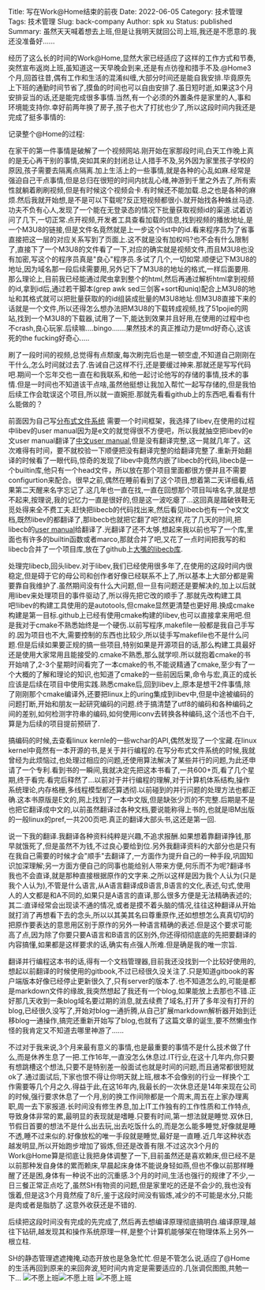 Title: 写在Work@Home结束的前夜
Date: 2022-06-05
Category: 技术管理
Tags: 技术管理
Slug: back-company
Author: spk xu
Status: published
Summary: 虽然天天喊着想去上班,但是让我明天就回公司上班,我还是不愿意的.我还没准备好......

经历了这么长的时间的Work@Home,显然大家已经适应了这样的工作方式和节奏,突然宣布返岗上班,虽知道这一天早晚会到来,还是有点彷徨和措手不及.@Home3个月,回首往昔,偶有工作和生活的混淆纠缠,大部分时间还是能自我安排.毕竟原先上下班的通勤时间节省了,摸鱼的时间也可以自由安排了.虽日短时逝,如果这3个月安排妥当的话,还是能完成很多事情.当然,有一个必须的外置条件是家里的人,事和环境能支持你.幸好前两年换了房子,孩子也大了打扰也少了,所以这段时间内我还是完成了挺多事情的:

记录整个@Home的过程:

在家干的第一件事情是破解了一个视频网站.刚开始在家那段时间,白天工作晚上真的是无心再干别的事情,突如其来的封闭总让人措手不及,另外因为家里孩子学校的原因,孩子需要去隔离点隔离.加上生活上的一些事情,就是各种的心乱如麻.经常是强迫自己干点事情,但是总归在很短的时间内扰乱心绪,神游到千里之外去了,所有索性就躺着刷刷视频,但是有时候这个视频会卡.有时候还不能加载.总之也是各种的麻烦.然后我就开始想,是不是可以下载呢?反正短视频都很小.就开始找各种蛛丝马迹.功夫不负有心人,发现了一个能在无登录态的情况下批量获取视频id的渠道.试着访问了几下,一切正常.点开视频,开发者工具查看加载的信息,找到视频的播放地址,是一个M3U8的链接,但是文件名竟然就是上一步这个list中的id.看来程序员为了省事直接把这一层的对应关系写到了页面上.这不就是没有加权吗?也不会有什么限制了,直接下了一个M3U8的文件看了一下,对应的确实就是视频文件,而且M3U8也没有加密,写这个的程序员真是"良心"程序员.多试了几个,一切如常.顺便记下M3U8的地址,因为域名那一段后续需要用,另外记下了M3U8的地址的格式,一样后面要用.那么理论上,目前我已经能通过爬虫拿到整个的html,然后再通过解析html拿到视频的id,拿到id后,通过若干脚本(grep awk  sed三剑客+sort和uniq)配合上M3U8的地址和其格式就可以把批量获取的的id组装成批量的M3U8地址.但M3U8直接下来的话就是一个文件,所以还得怎么想办法把M3U8的下载转成视频,找了51pojie的网站,找到一个M3U8的下载器,试用了一下,能达到效果并且好用,在使用的过程中也不crash,良心玩家.后续嘛....bingo.......果然技术的真正推动力是tmd好奇心,这该死的the fucking好奇心.....

刷了一段时间的视频,总觉得有点颓废,每次刷完后也是一顿空虚,不知道自己刚刚在干什么,怎么时间就过去了.告诫自己这样不行,还是要缓过神来.那就还是写写代码吧.期间一个忘年交也一直在和我联系,和他一起讨论他写的存储的事情,技术的事情.但是一时间也不知道该干点啥,虽然他挺想让我加入帮忙一起写存储的,但是我怕后续工作会耽误这个项目,所以就一直婉拒.那就先看看github上的东西吧,看看有什么能做的？

前面因为自己写[分布式文件系统]({filename}../../2015/dfs/2015-09-24-DFS.md "91geek.com->DFS") 需要一个时间框架，我选择了libev,在使用的过程中libev的user manual因为是e文的就觉得很不方便吧，所以我就抽空把libev的e文user manual翻译了[中文user manual]({filename}../../2017/libev-manual-zh-cn/2017-05-29-libev-manual-zh-cn.md "94geek.com->libev user manuel"),但是没有翻译完整,这一晃就几年了。这次难得有时间，要不就校验一下顺便把没有翻译完整的给翻译完整了.重新开始翻译的时候看了一眼代码,惊奇的发现了libev中竟然内嵌了libecb的代码,libecb是一个builtin库,他只有一个head文件，所以放在那个项目里面都很方便并且不需要configurtion来配合。很早之前,偶然在睡前看到了这个项目,想着第二天详细看,结果第二天醒来名字忘记了.这几年也一直在找,一直在回想那个项目叫啥名字,就是想不起来,按理说,我的记忆力一直是很好的,但是这一波吃瘪了...这回真是踏破铁鞋无觅处得来全不费工夫.赶快把libecb的代码找出来,然后看见libecb也有一个e文文档,既然libev的都翻译了,那libecb也就把它翻了吧?就这样,花了几天的时间,把libecb的[user manual]({filename}../libecb-zhcn/libecb-zhcn.md "94geek.com->libecb user manual")给翻译了.光翻译了还不太够,想起来我以前也写了一个库,里面也有许多的builtin函数或者marco,那就合并了吧,又花了一点时间把我写的和libecb合并了一个项目库,放在了github上[大嘴的libecb库](https://github.com/xvhfeng/libecb "94geek.com->大嘴的libecb库").

处理完libecb,回头libev.对于libev,我们已经使用很多年了,在使用的这段时间内很稳定,但是碍于它的母公司和创作者好像已经联系不上了,所以基本上大部分都是需要靠自我维护了.虽然期间没有什么大问题,但一旦有问题还是要解决的,加上以后就用libev来处理项目的事件驱动了,所以得先把它改的顺手了.那就先改构建工具吧!libev的构建工具使用的是autotools,但cmake显然更清楚也更好用.换成cmake构建是第一目标.github上已经有使用cmake构建的libev,也可以直接拿来用吧.但是我对于cmake不熟悉始终是一个硬伤.以前写程序,makefile一般都是我自己手写的.因为项目也不大,需要控制的东西也比较少,所以徒手写makefile也不是什么问题.但是后续如果要正规的搞一些项目,特别如果是开源项目的话,那么构建工具最好还是使用大家常用且能接受的.cmake不熟悉,那么就学呗.所以就抱着cmake的书开始啃了,2-3个星期时间看完了一本cmake的书,不能说精通了cmake,至少有了一个大概的了解和理论的知识,也知道了cmake的一些前因后果,命令与宏,真正的成长应该是后续在项目中使用实践.熟悉cmake后,回到libev上,原本是想干2件事情,除了刚刚那个cmake编译外,还要把linux上的uring集成到libev中,但是中途被编码的问题打断,开始和朋友一起研究编码的问题.终于搞清楚了utf8的编码和各种编码之间的差别,如何检测字符串的编码,如何使用iconv去转换各种编码,这个活也不白干,算是为后续的项目提前预研了.

搞编码的时候,去查看linux kernle的一些wchar的API,偶然发现了一个宝藏.在linux kernel中竟然有一本开源的书,是关于并行编程的.在写分布式文件系统的时候,我就曾经为此烦恼过,也处理过相应的问题,还使用算法解决了某些并行的问题,为此还申请了一个专利.看到书的一瞬间,我就决定先把这本书看了,一共600+页,看了几个星期,终于看完.看完后释然了...以前对于并行编程的理解,对于计算机体系结构,操作系统理论,内存格栅,多线程模型都还算透彻.以前碰到的并行问题的处理方法也都正确.这本书原版是E文的,网上找到了一本中文版,但是缺张少页的不完整.后期是不是也把它翻译成中文的,以前虽然翻译过各种文档,要说能称得上书的,也就是IBM出版的一般linux的pref,一共200页吧.真正的翻译大部头书,这还是第一回.

说一下我的翻译.我翻译各种资料纯粹是兴趣,不追求报酬.如果想着靠翻译挣钱,那早就饿死了,但是虽然不为钱,不过良心要给到位.另外我翻译资料的大部分也是只有在我自己需要的时候才会"顺手"去翻译了,一方面作为提升自己的一种手段,巩固知识加深理解;另一方面方便自己的同事也能给别人带来方便,何乐而不为呢?翻译书我也不会直译,就是那种直接根据原作的文字来.之所以这样是因为我个人认为(只是我个人认为),不管是什么语言,从A语言翻译成B语言,B语言的文化,表述,句式,使用人的人文都是和A不同的,如果只是A语言的直译,那么很多方便是无法精确表述的;其二:直译经常会出现读不通的情况,或者是摸不着头脑的情况,往往这种翻译从开始就打消了再想看下去的念头,所以以其美其名曰尊重原作,还如想想怎么真真切切的把原作要表达的意思用区别于原作的另外一种语言精确的表述.但是这个要求可能高了点,因为除了你要只要A语言和B语言的区别外,你还得彻彻底底的先把要翻译的内容搞懂,如果都是这样要求的话,确实有点强人所难.但是确是我的唯一宗旨.

翻译并行编程这本书的话,得有一个文档管理器,目前我还没找到一个比较好使用的,想起以前翻译的时候使用的gitbook,不过已经很久没关注了.只是知道gitbook的客户端版本好像已经停止更新很久了,只有server的版本了.也不知道怎么的,可能是都是markdown文件的缘故,我突然想起了我还有一个blog,如果能放上去那也不错.正好那几天收到一条blog域名要过期的消息,就去续费了域名,打开了多年没有打开的blog,已经很久没写了,开始对blog一通折腾,从自己扩展markdown解析器开始到迁移blog一通操作,搞完还重新开始写了blog,也就有了这篇文章的诞生,要不然懒虫作怪的我肯定又不知道去哪里神游了......

不过对于我来说,3个月来最有意义的事情,也是最重要的事情不是什么技术做了什么,而是休养生息了一把.工作16年,一直没怎么休息过.IT行业,在这十几年内,你只要有想跳槽这个想法,只要不是特别差一般面试也就是时间的问题,而且通常都很短就ok了.通过面试后,下家也恨不得让你明天就上班,根本不会像别的行业一样换个工作需要等几个月之久.得益于此,在这16年内,我最长的一次休息还是14年来现在公司的时候,强行要求休息了一个月,别的换工作间隙都是一个周末,周五在上家办理离职,周一去下家报道.长时间没有修生养息,加上IT工作独有的工作性质和工作特点,导致身体非常的累,最明显的表现就是嗜睡.只要有时间,第一想法就是睡觉.双休日,节假日首要的想法不是什么出去玩,出去吃饭什么的,而是怎么能多睡觉,好像就是睡不透,睡不过来似的.好像放松的唯一手段就是睡觉,最好是一直睡.近几年这种状态越发明显,所以开始跑步增加了锻炼,但还是改善有限.不过这次3个月的Work@Home算是彻底让我把身体调整了一下,目前虽然还是喜欢赖床,但已经不是以前那种发自身体的累而赖床,早晨起床身体不能说身轻如燕,但也不像以前那样睡醒了还是困,身体有一种说不出的沉重感.3个月的时间,生活也强行的规律了不少,一日三餐正常正点吃了,虽然SH有物资的问题,但是家里吃的还是不会少的,我也没有饿着,但是这3个月竟然瘦了8斤,鉴于这段时间没有锻炼,减少的不可能是水分,只能是肉或者是脂肪了.这意外收获还是不错的.

后续把这段时间没有完成的先完成了,然后再去想编译原理彻底搞明白.编译原理,越往下钻研,越发现其和操作系统原理一样,是整个计算机能够架在物理体系上另外一根立柱.

SH的静态管理遮遮掩掩,动态开放也是急急忙忙.但是不管怎么说,适应了@Home的生活再回到原来的来回奔波,短时间内肯定是需要适应的.几张调侃图图,共勉一下...
![不愿上班](./attach/1.jpeg)![不愿上班](./attach/2.jpeg)
![不愿上班](./attach/3.jpeg)